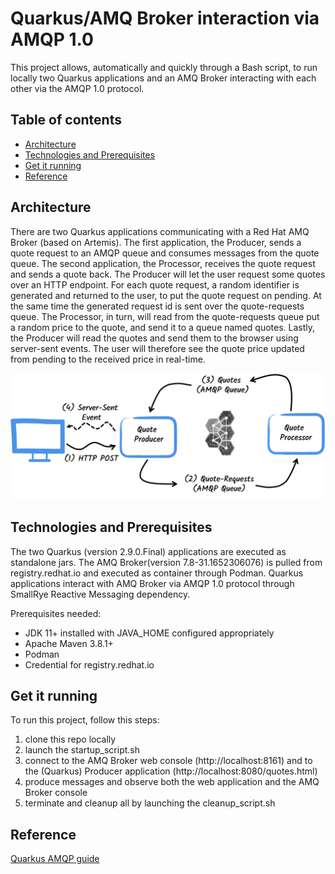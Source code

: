 # Quarkus/AMQ Broker interaction via AMQP 1.0
This project allows, automatically and quickly through a Bash script, to run locally two Quarkus applications and an AMQ Broker interacting with each other via the AMQP 1.0 protocol.

## Table of contents
* [Architecture](#architecture)
* [Technologies and Prerequisites](#technologies-and-prerequisites)
* [Get it running](#get-it-running)
* [Reference](#reference)

## Architecture
There are two Quarkus applications communicating with a Red Hat AMQ Broker (based on Artemis).
The first application, the Producer, sends a quote request to an AMQP queue and consumes messages from the quote queue.
The second application, the Processor, receives the quote request and sends a quote back.
The Producer will let the user request some quotes over an HTTP endpoint. For each quote request, a random identifier is generated and returned to the user, to put the quote request on pending. At the same time the generated request id is sent over the quote-requests queue.
The Processor, in turn, will read from the quote-requests queue put a random price to the quote, and send it to a queue named quotes.
Lastly, the Producer will read the quotes and send them to the browser using server-sent events. The user will therefore see the quote price updated from pending to the received price in real-time.

![Architecture](https://github.com/gamagnolo/quarkus-amqbroker/blob/main/architecture.png?raw=true)
	
## Technologies and Prerequisites
The two Quarkus (version 2.9.0.Final) applications are executed as standalone jars.
The AMQ Broker(version 7.8-31.1652306076) is pulled from registry.redhat.io and executed as container through Podman.
Quarkus applications interact with AMQ Broker via AMQP 1.0 protocol through SmallRye Reactive Messaging dependency.

Prerequisites needed:

* JDK 11+ installed with JAVA_HOME configured appropriately
* Apache Maven 3.8.1+
* Podman
* Credential for registry.redhat.io

## Get it running
To run this project, follow this steps:
1. clone this repo locally
2. launch the startup_script.sh
3. connect to the AMQ Broker web console (http://localhost:8161) and to the (Quarkus) Producer application (http://localhost:8080/quotes.html)
4. produce messages and observe both the web application and the AMQ Broker console
5. terminate and cleanup all by launching the cleanup_script.sh

## Reference
[Quarkus AMQP guide](https://quarkus.io/guides/amqp)

